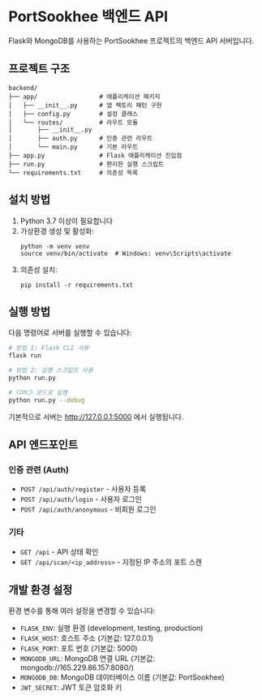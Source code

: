 # PortSookhee 백엔드 API

Flask와 MongoDB를 사용하는 PortSookhee 프로젝트의 백엔드 API 서버입니다.

## 프로젝트 구조

```
backend/
├── app/                 # 애플리케이션 패키지
│   ├── __init__.py      # 앱 팩토리 패턴 구현
│   ├── config.py        # 설정 클래스
│   └── routes/          # 라우트 모듈
│       ├── __init__.py
│       ├── auth.py      # 인증 관련 라우트
│       └── main.py      # 기본 라우트
├── app.py               # Flask 애플리케이션 진입점
├── run.py               # 편리한 실행 스크립트
└── requirements.txt     # 의존성 목록
```

## 설치 방법

1. Python 3.7 이상이 필요합니다
2. 가상환경 생성 및 활성화:
   ```
   python -m venv venv
   source venv/bin/activate  # Windows: venv\Scripts\activate
   ```
3. 의존성 설치:
   ```
   pip install -r requirements.txt
   ```

## 실행 방법

다음 명령어로 서버를 실행할 수 있습니다:

```bash
# 방법 1: Flask CLI 사용
flask run

# 방법 2: 실행 스크립트 사용
python run.py

# 디버그 모드로 실행
python run.py --debug
```

기본적으로 서버는 http://127.0.0.1:5000 에서 실행됩니다.

## API 엔드포인트

### 인증 관련 (Auth)

- `POST /api/auth/register` - 사용자 등록
- `POST /api/auth/login` - 사용자 로그인
- `POST /api/auth/anonymous` - 비회원 로그인

### 기타

- `GET /api` - API 상태 확인
- `GET /api/scan/<ip_address>` - 지정된 IP 주소의 포트 스캔

## 개발 환경 설정

환경 변수를 통해 여러 설정을 변경할 수 있습니다:

- `FLASK_ENV`: 실행 환경 (development, testing, production)
- `FLASK_HOST`: 호스트 주소 (기본값: 127.0.0.1)
- `FLASK_PORT`: 포트 번호 (기본값: 5000)
- `MONGODB_URL`: MongoDB 연결 URL (기본값: mongodb://165.229.86.157:8080/)
- `MONGODB_DB`: MongoDB 데이터베이스 이름 (기본값: PortSookhee)
- `JWT_SECRET`: JWT 토큰 암호화 키 
